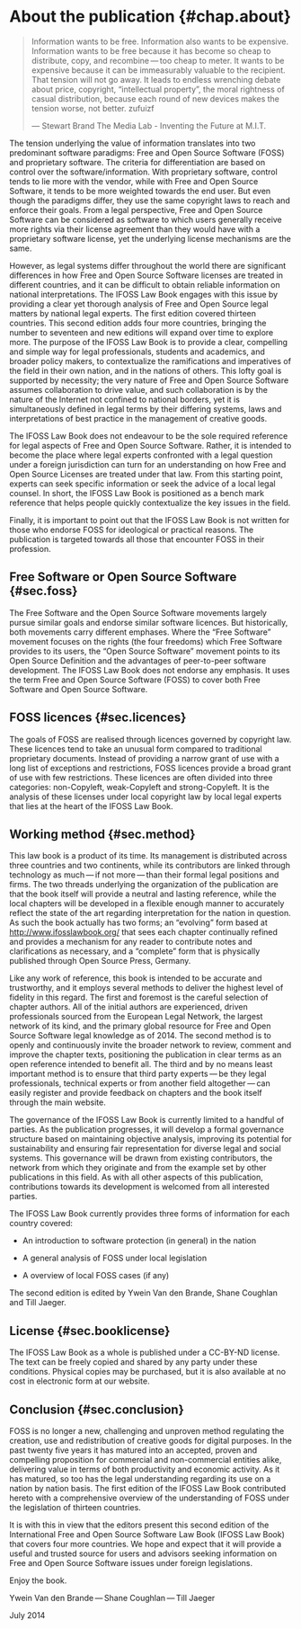 About the publication {#chap.about}
=====================

> Information wants to be free. Information also wants to be expensive.
> Information wants to be free because it has become so cheap to
> distribute, copy, and recombine — too cheap to meter. It wants to be
> expensive because it can be immeasurably valuable to the recipient.
> That tension will not go away. It leads to endless wrenching debate
> about price, copyright, “intellectual property”, the moral rightness
> of casual distribution, because each round of new devices makes the
> tension worse, not better. zufuizf
>
> —  Stewart Brand The Media Lab - Inventing the Future at M.I.T.

The tension underlying the value of information translates into two
predominant software paradigms: Free and Open Source Software (FOSS) and
proprietary software. The criteria for differentiation are based on
control over the software/information. With proprietary software,
control tends to lie more with the vendor, while with Free and Open
Source Software, it tends to be more weighted towards the end user. But
even though the paradigms differ, they use the same copyright laws to
reach and enforce their goals. From a legal perspective, Free and Open
Source Software can be considered as software to which users generally
receive more rights via their license agreement than they would have
with a proprietary software license, yet the underlying license
mechanisms are the same.

However, as legal systems differ throughout the world there are
significant differences in how Free and Open Source Software licenses
are treated in different countries, and it can be difficult to obtain
reliable information on national interpretations. The IFOSS Law Book
engages with this issue by providing a clear yet thorough analysis of
Free and Open Source legal matters by national legal experts. The first
edition covered thirteen countries. This second edition adds four more
countries, bringing the number to seventeen and new editions will expand
over time to explore more. The purpose of the IFOSS Law Book is to
provide a clear, compelling and simple way for legal professionals,
students and academics, and broader policy makers, to contextualize the
ramifications and imperatives of the field in their own nation, and in
the nations of others. This lofty goal is supported by necessity; the
very nature of Free and Open Source Software assumes collaboration to
drive value, and such collaboration is by the nature of the Internet not
confined to national borders, yet it is simultaneously defined in legal
terms by their differing systems, laws and interpretations of best
practice in the management of creative goods.

The IFOSS Law Book does not endeavour to be the sole required reference
for legal aspects of Free and Open Source Software. Rather, it is
intended to become the place where legal experts confronted with a legal
question under a foreign jurisdiction can turn for an understanding on
how Free and Open Source Licenses are treated under that law. From this
starting point, experts can seek specific information or seek the advice
of a local legal counsel. In short, the IFOSS Law Book is positioned as
a bench mark reference that helps people quickly contextualize the key
issues in the field.

Finally, it is important to point out that the IFOSS Law Book is not
written for those who endorse FOSS for ideological or practical reasons.
The publication is targeted towards all those that encounter FOSS in
their profession.

Free Software or Open Source Software {#sec.foss}
-------------------------------------

The Free Software and the Open Source Software movements largely pursue
similar goals and endorse similar software licences. But historically,
both movements carry different emphases. Where the “Free Software”
movement focuses on the rights (the four freedoms) which Free Software
provides to its users, the “Open Source Software” movement points to its
Open Source Definition and the advantages of peer-to-peer software
development. The IFOSS Law Book does not endorse any emphasis. It uses
the term Free and Open Source Software (FOSS) to cover both Free
Software and Open Source Software.

FOSS licences {#sec.licences}
-------------

The goals of FOSS are realised through licences governed by copyright
law. These licences tend to take an unusual form compared to traditional
proprietary documents. Instead of providing a narrow grant of use with a
long list of exceptions and restrictions, FOSS licences provide a broad
grant of use with few restrictions. These licences are often divided
into three categories: non-Copyleft, weak-Copyleft and strong-Copyleft.
It is the analysis of these licenses under local copyright law by local
legal experts that lies at the heart of the IFOSS Law Book.

Working method {#sec.method}
--------------

This law book is a product of its time. Its management is distributed
across three countries and two continents, while its contributors are
linked through technology as much — if not more — than their formal
legal positions and firms. The two threads underlying the organization
of the publication are that the book itself will provide a neutral and
lasting reference, while the local chapters will be developed in a
flexible enough manner to accurately reflect the state of the art
regarding interpretation for the nation in question. As such the book
actually has two forms; an “evolving” form based at
<http://www.ifosslawbook.org/> that sees each chapter continually
refined and provides a mechanism for any reader to contribute notes and
clarifications as necessary, and a “complete” form that is physically
published through Open Source Press, Germany.

Like any work of reference, this book is intended to be accurate and
trustworthy, and it employs several methods to deliver the highest level
of fidelity in this regard. The first and foremost is the careful
selection of chapter authors. All of the initial authors are
experienced, driven professionals sourced from the European Legal
Network, the largest network of its kind, and the primary global
resource for Free and Open Source Software legal knowledge as of 2014.
The second method is to openly and continuously invite the broader
network to review, comment and improve the chapter texts, positioning
the publication in clear terms as an open reference intended to benefit
all. The third and by no means least important method is to ensure that
third party experts — be they legal professionals, technical experts or
from another field altogether — can easily register and provide feedback
on chapters and the book itself through the main website.

The governance of the IFOSS Law Book is currently limited to a handful
of parties. As the publication progresses, it will develop a formal
governance structure based on maintaining objective analysis, improving
its potential for sustainability and ensuring fair representation for
diverse legal and social systems. This governance will be drawn from
existing contributors, the network from which they originate and from
the example set by other publications in this field. As with all other
aspects of this publication, contributions towards its development is
welcomed from all interested parties.

The IFOSS Law Book currently provides three forms of information for
each country covered:

-   An introduction to software protection (in general) in the nation

-   A general analysis of FOSS under local legislation

-   A overview of local FOSS cases (if any)

The second edition is edited by Ywein Van den Brande, Shane Coughlan and
Till Jaeger.

License {#sec.booklicense}
-------

The IFOSS Law Book as a whole is published under a CC-BY-ND license. The
text can be freely copied and shared by any party under these
conditions. Physical copies may be purchased, but it is also available
at no cost in electronic form at our website.

Conclusion {#sec.conclusion}
----------

FOSS is no longer a new, challenging and unproven method regulating the
creation, use and redistribution of creative goods for digital purposes.
In the past twenty five years it has matured into an accepted, proven
and compelling proposition for commercial and non-commercial entities
alike, delivering value in terms of both productivity and economic
activity. As it has matured, so too has the legal understanding
regarding its use on a nation by nation basis. The first edition of the
IFOSS Law Book contributed hereto with a comprehensive overview of the
understanding of FOSS under the legislation of thirteen countries.

It is with this in view that the editors present this second edition of
the International Free and Open Source Software Law Book (IFOSS Law
Book) that covers four more countries. We hope and expect that it will
provide a useful and trusted source for users and advisors seeking
information on Free and Open Source Software issues under foreign
legislations.

Enjoy the book.

Ywein Van den Brande — Shane Coughlan — Till Jaeger

July 2014
